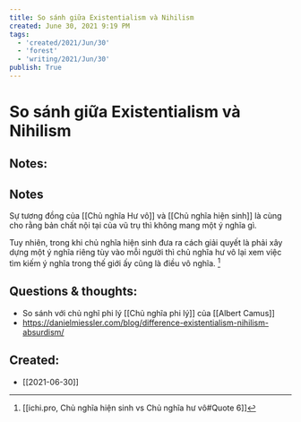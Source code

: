 ```yaml
---
title: So sánh giữa Existentialism và Nihilism
created: June 30, 2021 9:19 PM
tags:
  - 'created/2021/Jun/30'
  - 'forest'
  - 'writing/2021/Jun/30'
publish: True
---
```

# So sánh giữa Existentialism và Nihilism

## Notes:

## Notes
Sự tương đồng của [[Chủ nghĩa Hư vô]] và [[Chủ nghĩa hiện sinh]] là cùng cho rằng bản chất nội tại của vũ trụ thì không mang một ý nghĩa gì. 

Tuy nhiên, trong khi chủ nghĩa hiện sinh đưa ra cách giải quyết là phải xây dựng một ý nghĩa riêng tùy vào mỗi người thì chủ nghĩa hư vô lại xem việc tìm kiếm ý nghĩa trong thế giới ấy cũng là điều vô nghĩa. [^1]

## Questions & thoughts:
- So sánh với chủ nghĩ phi lý [[Chủ nghĩa phi lý]] của [[Albert Camus]]
- https://danielmiessler.com/blog/difference-existentialism-nihilism-absurdism/

[^1]:[[ichi.pro, Chủ nghĩa hiện sinh vs Chủ nghĩa hư vô#Quote 6]]
## Created:
- [[2021-06-30]]
